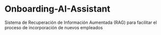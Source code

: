 # Onboarding-AI-Assistant
Sistema de Recuperación de Información Aumentada (RAG) para facilitar el proceso de incorporación de nuevos empleados
